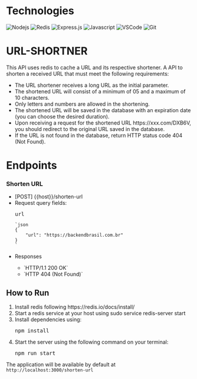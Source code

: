 # Technologies
![Nodejs](https://img.shields.io/badge/Nodejs-3C873A?style=for-the-badge&labelColor=black&logo=node.js&logoColor=3C873A)
![Redis](https://img.shields.io/badge/redis-%23DD0031.svg?style=for-the-badge&logo=redis&logoColor=white)
![Express.js](https://img.shields.io/badge/Express.js-000000?style=for-the-badge&logo=express&logoColor=white)
![Javascript](https://img.shields.io/badge/Javascript-F0DB4F?style=for-the-badge&labelColor=black&logo=javascript&logoColor=F0DB4F)
![VSCode](https://img.shields.io/badge/Visual_Studio-0078d7?style=for-the-badge&logo=visual%20studio&logoColor=white)
![Git](https://img.shields.io/badge/Git-F05032?style=for-the-badge&logo=git&logoColor=white)

# URL-SHORTNER
This API uses redis to cache a URL and its respective shortener.
A API to shorten a received URL that must meet the following requirements:
<ul>
  <li>The URL shortener receives a long URL as the initial parameter.</li>
  <li>The shortened URL will consist of a minimum of 05 and a maximum of 10 characters.</li>
  <li>Only letters and numbers are allowed in the shortening.</li>
  <li>The shortened URL will be saved in the database with an expiration date (you can choose the desired duration).</li>
  <li>Upon receiving a request for the shortened URL https://xxx.com/DXB6V, you should redirect to the original URL saved in the database.</li>
  <li>If the URL is not found in the database, return HTTP status code 404 (Not Found).</li>
</ul>

# Endpoints
<h3>Shorten URL</h3>
<ul>
  <li>[POST] {{host}}/shorten-url</li>
  <li>Request query fields: <pre>url</pre></li>
  
    `json
    {
        "url": "https://backendbrasil.com.br"
    }
    `
  <li>Responses</li>
  <ul>
    <li>`HTTP/1.1 200 OK`</li>
    <li>`HTTP 404 (Not Found)`</li>
  </ul>
</ul>

## How to Run
<ol>
    <li>Install redis following https://redis.io/docs/install/ </li>
    <li>Start a redis service at your host using sudo service redis-server start </li>
    <li>Install dependencies using: <pre>npm install</pre></li>
    <li>Start the server using the following command on your terminal: <pre>npm run start</pre></li>
</ol>
The application will be available by default at <code>http://localhost:3000/shorten-url</code>
